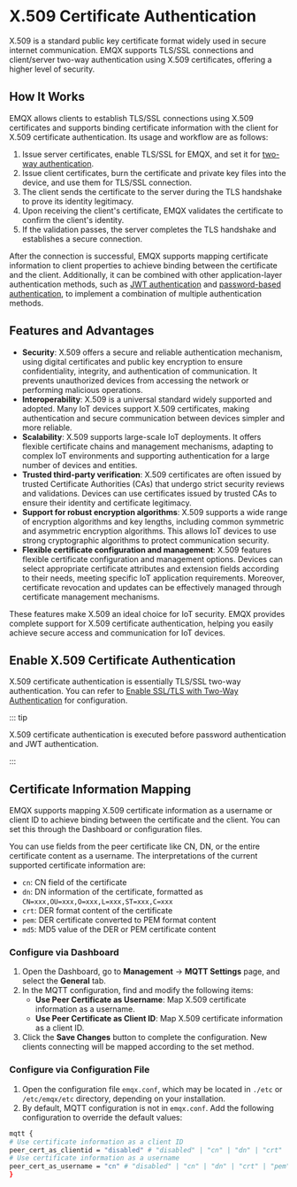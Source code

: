 # X.509 Certificate Authentication

X.509 is a standard public key certificate format widely used in secure internet communication. EMQX supports TLS/SSL connections and client/server two-way authentication using X.509 certificates, offering a higher level of security.

## How It Works

EMQX allows clients to establish TLS/SSL connections using X.509 certificates and supports binding certificate information with the client for X.509 certificate authentication. Its usage and workflow are as follows:

1. Issue server certificates, enable TLS/SSL for EMQX, and set it for [two-way authentication](../../network/emqx-mqtt-tls.md#enable-ssl-tls-with-two-way-authentication).
2. Issue client certificates, burn the certificate and private key files into the device, and use them for TLS/SSL connection.
3. The client sends the certificate to the server during the TLS handshake to prove its identity legitimacy.
4. Upon receiving the client's certificate, EMQX validates the certificate to confirm the client's identity.
5. If the validation passes, the server completes the TLS handshake and establishes a secure connection.

After the connection is successful, EMQX supports mapping certificate information to client properties to achieve binding between the certificate and the client. Additionally, it can be combined with other application-layer authentication methods, such as [JWT authentication](./jwt.md) and [password-based authentication](./pwoverview.md), to implement a combination of multiple authentication methods.

## Features and Advantages

- **Security**: X.509 offers a secure and reliable authentication mechanism, using digital certificates and public key encryption to ensure confidentiality, integrity, and authentication of communication. It prevents unauthorized devices from accessing the network or performing malicious operations.
- **Interoperability**: X.509 is a universal standard widely supported and adopted. Many IoT devices support X.509 certificates, making authentication and secure communication between devices simpler and more reliable.
- **Scalability**: X.509 supports large-scale IoT deployments. It offers flexible certificate chains and management mechanisms, adapting to complex IoT environments and supporting authentication for a large number of devices and entities.
- **Trusted third-party verification**: X.509 certificates are often issued by trusted Certificate Authorities (CAs) that undergo strict security reviews and validations. Devices can use certificates issued by trusted CAs to ensure their identity and certificate legitimacy.
- **Support for robust encryption algorithms**: X.509 supports a wide range of encryption algorithms and key lengths, including common symmetric and asymmetric encryption algorithms. This allows IoT devices to use strong cryptographic algorithms to protect communication security.
- **Flexible certificate configuration and management**: X.509 features flexible certificate configuration and management options. Devices can select appropriate certificate attributes and extension fields according to their needs, meeting specific IoT application requirements. Moreover, certificate revocation and updates can be effectively managed through certificate management mechanisms.

These features make X.509 an ideal choice for IoT security. EMQX provides complete support for X.509 certificate authentication, helping you easily achieve secure access and communication for IoT devices.

## Enable X.509 Certificate Authentication

X.509 certificate authentication is essentially TLS/SSL two-way authentication. You can refer to [Enable SSL/TLS with Two-Way Authentication](../../network/emqx-mqtt-tls.md#enable-ssl-tls-with-two-way-authentication) for configuration.

::: tip

X.509 certificate authentication is executed before password authentication and JWT authentication.

:::

## Certificate Information Mapping

EMQX supports mapping X.509 certificate information as a username or client ID to achieve binding between the certificate and the client. You can set this through the Dashboard or configuration files.

You can use fields from the peer certificate like CN, DN, or the entire certificate content as a username. The interpretations of the current supported certificate information are:

- `cn`: CN field of the certificate
- `dn`: DN information of the certificate, formatted as `CN=xxx,OU=xxx,O=xxx,L=xxx,ST=xxx,C=xxx`
- `crt`: DER format content of the certificate
- `pem`: DER certificate converted to PEM format content
- `md5`: MD5 value of the DER or PEM certificate content

### Configure via Dashboard

1. Open the Dashboard, go to **Management** -> **MQTT Settings** page, and select the **General** tab.
2. In the MQTT configuration, find and modify the following items:
   - **Use Peer Certificate as Username**: Map X.509 certificate information as a username.
   - **Use Peer Certificate as Client ID**: Map X.509 certificate information as a client ID.
3. Click the **Save Changes** button to complete the configuration. New clients connecting will be mapped according to the set method.

### Configure via Configuration File

1. Open the configuration file `emqx.conf`, which may be located in `./etc` or `/etc/emqx/etc` directory, depending on your installation.
2. By default, MQTT configuration is not in `emqx.conf`. Add the following configuration to override the default values:

```bash
mqtt {
# Use certificate information as a client ID
peer_cert_as_clientid = "disabled" # "disabled" | "cn" | "dn" | "crt" | "pem" | "md5"
# Use certificate information as a username
peer_cert_as_username = "cn" # "disabled" | "cn" | "dn" | "crt" | "pem" | "md5"
}
```

